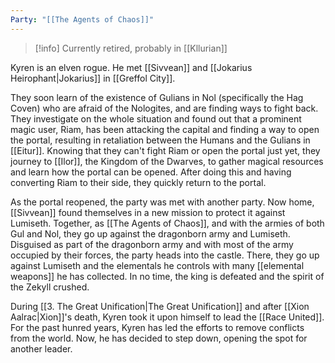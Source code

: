 ```yaml
---
Party: "[[The Agents of Chaos]]"
---
```

> [!info]
> Currently retired, probably in [[Kllurian]]


Kyren is an elven rogue. He met [[Sivvean]] and [[Jokarius Heirophant|Jokarius]] in [[Greffol City]]. 

They soon learn of the existence of Gulians in Nol (specifically the Hag Coven) who are afraid of the Nologites, and are finding ways to fight back. They investigate on the whole situation and found out that a prominent magic user, Riam, has been attacking the capital and finding a way to open the portal, resulting in retaliation between the Humans and the Gulians in [[Eitur]]. Knowing that they can't fight Riam or open the portal just yet, they journey to [[Ilor]], the Kingdom of the Dwarves, to gather magical resources and learn how the portal can be opened. After doing this and having converting Riam to their side, they quickly return to the portal.

As the portal reopened, the party was met with another party. Now home, [[Sivvean]] found themselves in a new mission to protect it against Lumiseth. Together, as [[The Agents of Chaos]], and with the armies of both Gul and Nol, they go up against the dragonborn army and Lumiseth. Disguised as part of the dragonborn army and with most of the army occupied by their forces, the party heads into the castle. There, they go up against Lumiseth and the elementals he controls with many [[elemental weapons]] he has collected. In no time, the king is defeated and the spirit of the Zekyll crushed.

During [[3. The Great Unification|The Great Unification]] and after [[Xion Aalrac|Xion]]'s death, Kyren took it upon himself to lead the [[Race United]]. For the past hunred years, Kyren has led the efforts to remove conflicts from the world. Now, he has decided to step down, opening the spot for another leader. 